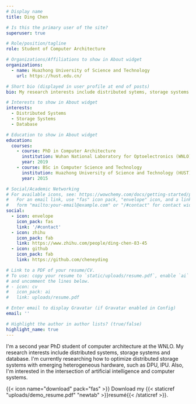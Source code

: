 ```yaml
---
# Display name
title: Ding Chen

# Is this the primary user of the site?
superuser: true

# Role/position/tagline
role: Student of Computer Architecture

# Organizations/Affiliations to show in About widget
organizations:
  - name: Huazhong University of Science and Technology
    url: https://hust.edu.cn/

# Short bio (displayed in user profile at end of posts)
bio: My research interests include distributed sytems, storage systems and database.

# Interests to show in About widget
interests:
  - Distributed Systems
  - Storage Systems
  - Database

# Education to show in About widget
education:
  courses:
    - course: PhD in Computer Architecture
      institution: Wuhan National Laboratory for Optoelectronics (WNLO)
      year: 2019
    - course: BSc in Computer Science and Technology
      institution: Huazhong University of Science and Technology (HUST)
      year: 2015

# Social/Academic Networking
# For available icons, see: https://wowchemy.com/docs/getting-started/page-builder/#icons
#   For an email link, use "fas" icon pack, "envelope" icon, and a link in the
#   form "mailto:your-email@example.com" or "/#contact" for contact widget.
social:
  - icon: envelope
    icon_pack: fas
    link: '/#contact'
  - icon: zhihu
    icon_pack: fab
    link: https://www.zhihu.com/people/ding-chen-83-45
  - icon: github
    icon_pack: fab
    link: https://github.com/cheneyding

# Link to a PDF of your resume/CV.
# To use: copy your resume to `static/uploads/resume.pdf`, enable `ai` icons in `params.toml`,
# and uncomment the lines below.
# - icon: cv
#   icon_pack: ai
#   link: uploads/resume.pdf

# Enter email to display Gravatar (if Gravatar enabled in Config)
email: ''

# Highlight the author in author lists? (true/false)
highlight_name: true
---
```


I'm a second year PhD student of computer architecture at the WNLO. My research interests include distributed systems, storage systems and database. I'm currently researching how to optimize distributed storage systems with emerging heterogeneous hardware, such as DPU, IPU. Also, I'm interested in the intersection of artificial intelligence and computer systems.

{{< icon name="download" pack="fas" >}} Download my {{< staticref "uploads/demo_resume.pdf" "newtab" >}}resumé{{< /staticref >}}.
